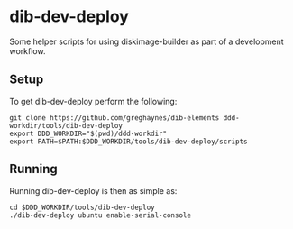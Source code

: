 dib-dev-deploy
==============

Some helper scripts for using diskimage-builder as part of a development
workflow.


Setup
-----

To get dib-dev-deploy perform the following:

    git clone https://github.com/greghaynes/dib-elements ddd-workdir/tools/dib-dev-deploy
    export DDD_WORKDIR="$(pwd)/ddd-workdir"
    export PATH=$PATH:$DDD_WORKDIR/tools/dib-dev-deploy/scripts


Running
-------

Running dib-dev-deploy is then as simple as:

    cd $DDD_WORKDIR/tools/dib-dev-deploy
    ./dib-dev-deploy ubuntu enable-serial-console
